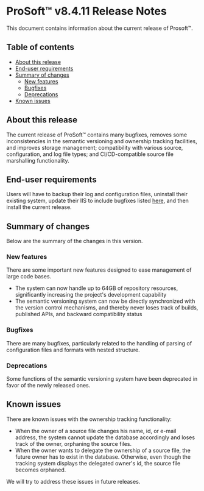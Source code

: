 # __ProSoft__&trade; v8.4.11 Release Notes

This document contains information about the current release of Prosoft&trade;.

## Table of contents

* [About this release](#about-this-release)
* [End-user requirements](#end-user-requirements)
* [Summary of changes](#summary-of-changes)
  * [New features](#new-features)
  * [Bugfixes](#bugfixes)
  * [Deprecations](#deprecations)
* [Known issues](#known-issues)

## About this release

The current release of ProSoft&trade; contains many bugfixes, removes some inconsistencies in the semantic versioning and ownership tracking facilities, and improves storage management; compatibility with various source, configuration, and log file types; and CI/CD-compatible source file marshalling functionality.

## End-user requirements

Users will have to backup their log and configuration files, uninstall their existing system, update their IIS to include bugfixes listed [here](https://www.bogus-bugfixes.com), and then install the current release.

## Summary of changes

Below are the summary of the changes in this version.

### New features

There are some important new features designed to ease management of large code bases.

* The system can now handle up to 64GB of repository resources, significantly increasing the project's development capability
* The semantic versioning system can now be directly synchronized with the version control mechanisms, and thereby never loses track of builds, published APIs, and backward compatibility status

### Bugfixes

There are many bugfixes, particularly related to the handling of parsing of configuration files and formats with nested structure.

### Deprecations

Some functions of the semantic versioning system have been deprecated in favor of the newly released ones.

## Known issues

There are known issues with the ownership tracking functionality:

* When the owner of a source file changes his name, id, or e-mail address, the system cannot update the database accordingly and loses track of the owner, orphaning the source files.
* When the owner wants to delegate the ownership of a source file, the future owner has to exist in the database. Otherwise, even though the tracking system displays the delegated owner's id, the source file becomes orphaned.

We will try to address these issues in future releases.
